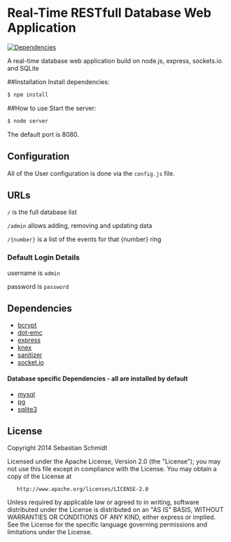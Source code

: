 Real-Time RESTfull Database Web Application
===
[![Dependencies](https://david-dm.org/publicarray/RESTfull-sockets.svg)](https://david-dm.org/publicarray/RESTfull-sockets)

A real-time database web application build on node.js, express, sockets.io and SQLite

##Installation
Install dependencies:

````bash
$ npm install
````

##How to use
Start the server:

````bash
$ node server
````

The default port is 8080.

## Configuration
All of the User configuration is done via the `config.js` file.

## URLs
`/` is the full database list

`/admin` allows adding, removing and updating data

`/{number}` is a list of the events for that {number} ring

### Default Login Details

username is `admin`

password is `password`


## Dependencies
* [bcrypt](https://www.npmjs.org/package/bcrypt)
* [dot-emc](https://www.npmjs.org/package/dot-emc)
* [express](https://www.npmjs.org/package/express)
* [knex](https://www.npmjs.org/package/knex)
* [sanitizer](https://www.npmjs.org/package/sanitizer)
* [socket.io](https://www.npmjs.org/package/socket.io)

#### Database specific Dependencies - all are installed by default
* [mysql](https://www.npmjs.org/package/mysql)
* [pg](https://www.npmjs.org/package/pg)
* [sqlite3](https://www.npmjs.org/package/sqlite3)


## License
Copyright 2014 Sebastian Schmidt

   Licensed under the Apache License, Version 2.0 (the "License");
   you may not use this file except in compliance with the License.
   You may obtain a copy of the License at

       http://www.apache.org/licenses/LICENSE-2.0

   Unless required by applicable law or agreed to in writing, software
   distributed under the License is distributed on an "AS IS" BASIS,
   WITHOUT WARRANTIES OR CONDITIONS OF ANY KIND, either express or implied.
   See the License for the specific language governing permissions and
   limitations under the License.
